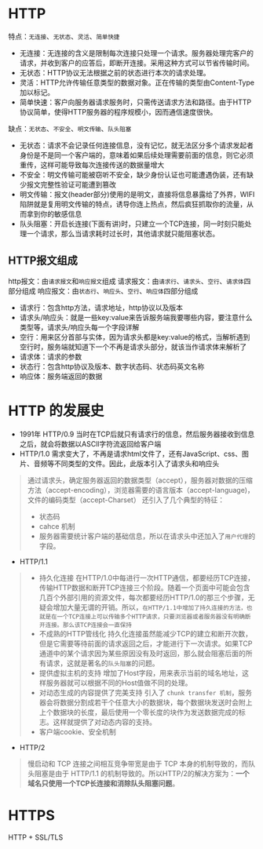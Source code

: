 # HTTP
特点：`无连接`、`无状态`、`灵活`、`简单快捷`
- 无连接：无连接的含义是限制每次连接只处理一个请求。服务器处理完客户的请求，并收到客户的应答后，即断开连接。采用这种方式可以节省传输时间。
- 无状态：HTTP协议无法根据之前的状态进行本次的请求处理。
- 灵活：HTTP允许传输任意类型的数据对象。正在传输的类型由Content-Type加以标记。
- 简单快速：客户向服务器请求服务时，只需传送请求方法和路径。由于HTTP协议简单，使得HTTP服务器的程序规模小，因而通信速度很快。

缺点：`无状态`、`不安全`、`明文传输`、`队头阻塞`
- 无状态：请求不会记录任何连接信息，没有记忆，就无法区分多个请求发起者身份是不是同一个客户端的，意味着如果后续处理需要前面的信息，则它必须重传，这样可能导致每次连接传送的数据量增大
- 不安全：明文传输可能被窃听不安全，缺少身份认证也可能遭遇伪装，还有缺少报文完整性验证可能遭到篡改
- 明文传输：报文(header部分)使用的是明文，直接将信息暴露给了外界，WIFI陷阱就是复用明文传输的特点，诱导你连上热点，然后疯狂抓取你的流量，从而拿到你的敏感信息
- 队头阻塞：开启长连接(下面有讲)时，只建立一个TCP连接，同一时刻只能处理一个请求，那么当请求耗时过长时，其他请求就只能阻塞状态。

## HTTP报文组成
http报文：由`请求报文`和`响应报文`组成
请求报文：由`请求行`、`请求头`、`空行`、`请求体`四部分组成
响应报文：由`状态行`、`响应头`、`空行`、`响应体`四部分组成
- 请求行：包含http方法，请求地址，http协议以及版本
- 请求头/响应头：就是一些key:value来告诉服务端我要哪些内容，要注意什么类型等，请求头/响应头每一个字段详解
- 空行：用来区分首部与实体，因为请求头都是key:value的格式，当解析遇到空行时，服务端就知道下一个不再是请求头部分，就该当作请求体来解析了
- 请求体：请求的参数
- 状态行：包含http协议及版本、数字状态码、状态码英文名称
- 响应体：服务端返回的数据

# HTTP 的发展史
- 1991年 HTTP/0.9 当时在TCP后就只有请求行的信息，然后服务器接收到信息之后，就会将数据以ASCll字符流返回给客户端
- HTTP/1.0 需求变大了，不再是请求html文件了，还有JavaScript、css、图片、音频等不同类型的文件。因此，此版本引入了请求头和响应头
> 通过请求头，确定服务器返回的数据类型（accept），服务器对数据的压缩方法（accept-encoding），浏览器需要的语言版本（accept-language)，文件的编码类型（accept-Charset）
> 还引入了几个典型的特征：
>- 状态码
>- cahce 机制
>- 服务器需要统计客户端的基础信息，所以在请求头中还加入了`用户代理`的字段。
- HTTP/1.1 
>- 持久化连接  在HTTP/1.0中每进行一次HTTP通信，都要经历TCP连接，传输HTTP数据和断开TCP连接三个阶段。随着一个页面中可能会包含几百个外部引用的资源文件，每次都要经历HTTP/1.0的那三个步骤，无疑会增加大量无谓的开销。所以，`在HTTP/1.1中增加了持久连接的方法，也就是在一个TCP连接上可以传输多个HTTP请求，只要浏览器或者服务器没有明确断开连接。那么该TCP连接会一直保持`
>- 不成熟的HTTP管线化  持久化连接虽然能减少TCP的建立和断开次数，但是它需要等待前面的请求返回之后，才能进行下一次请求。如果TCP通道中的某个请求因为某些原因没有及时返回，那么就会阻塞后面的所有请求，这就是著名的`队头阻塞`的问题。
>- 提供虚拟主机的支持  增加了Host字段，用来表示当前的域名地址，这样服务器就可以根据不同的Host值做不同的处理。
>- 对动态生成的内容提供了完美支持  引入了 `chunk transfer 机制`，服务器会将数据分割成若干个任意大小的数据块，每个数据块发送时会附上上个数据块的长度，最后使用一个零长度的块作为发送数据完成的标志。这样就提供了对动态内容的支持。
>- 客户端cookie、安全机制
- HTTP/2  
> 慢启动和 TCP 连接之间相互竞争带宽是由于 TCP 本身的机制导致的，而队头阻塞是由于 HTTP/1.1 的机制导致的。所以HTTP/2的解决方案为：__一个域名只使用一个TCP长连接和消除队头阻塞问题__。

# HTTPS
HTTP + SSL/TLS